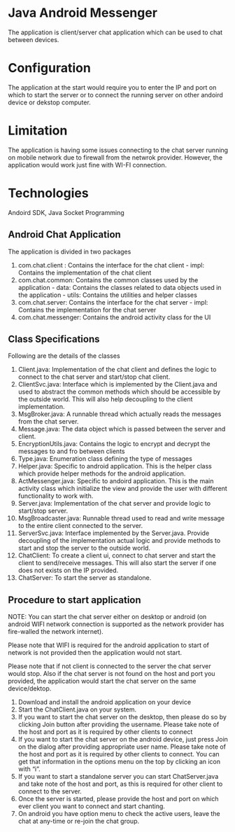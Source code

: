 Java Android Messenger  
===========
The application is client/server chat application which can be used to chat between devices. 

Configuration
===========
The application at the start would require you to enter the IP and port on which to start 
the server or to connect the running server on other andoird device or dekstop computer. 

Limitation
===========
The application is having some issues connecting to the chat server running on mobile network due 
to firewall from the netwrok provider. However, the application would work just fine with WI-FI connection.

Technologies
===========
Andoird SDK, Java Socket Programming

Android Chat Application
----------
The application is divided in two packages 
1. com.chat.client : Contains the interface for the chat client
		- impl: Contains the implementation of the chat client
2. com.chat.common: Contains the common classes used by the application
		- data: Contains the classes related to data objects used in the application
		- utils: Contains the utilities and helper classes
3. com.chat.server: Contains the interface for the chat server 
		- impl: Contains the implementation for the chat server 
4. com.chat.messenger: Contains the android activity class for the UI

Class Specifications
-----------
Following are the details of the classes
1. Client.java: Implementation of the chat client and defines the logic to connect to the chat server and start/stop chat client.
2. ClientSvc.java: Interface which is implemented by the Client.java and used to abstract the common methods which should be accessible by the outside world. This will also help decoupling to the client implementation.
3. MsgBroker.java: A runnable thread which actually reads the messages from the chat server.
4. Message.java: The data object which is passed between the server and client.
5. EncryptionUtils.java: Contains the logic to encrypt and decrypt the messages to and fro between clients
6. Type.java: Enumeration class defining the type of messages
7. Helper.java: Specific to android application. This is the helper class which provide helper methods for the android application.
8. ActMessenger.java: Specific to andoird application. This is the main activity class which initialize the view and provide the user with different functionality to work with.
9. Server.java: Implementation of the chat server and provide logic to start/stop server.
10. MsgBroadcaster.java: Runnable thread used to read and write message to the entire client connected to the server.
11. ServerSvc.java: Interface implemented by the Server.java. Provide decoupling of the implementation actual logic and provide methods to start and stop the server to the outside world.
12. ChatClient: To create a client ui, connect to chat server and start the client to send/receive messages. This will also start the server if one does not exists on the IP provided.
13. ChatServer: To start the server as standalone.

Procedure to start application
-----------
NOTE: You can start the chat server either on desktop or android (on android WIFI network connection is supported as the network provider has fire-walled the network internet). 

Please note that WIFI is required for the android application to start of network is not provided then the application would not start.

Please note that if not client is connected to the server the chat server would stop. Also if the chat server is not found on the host and port you provided, the application would start the chat server on the same device/dektop.

1.	Download and install the android application on your device
2.	Start the ChatClient.java on your system.
3.	If you want to start the chat server on the desktop, then please do so by clicking Join button after providing the username. Please take note of the host and port as it is required by other clients to connect
4.	If you want to start the chat server on the android device, just press Join on the dialog after providing appropriate user name. Please take note of the host and port as it is required by other clients to connect. You can get that information in the options menu on the top by clicking an icon with “i”.
5.	If you want to start a standalone server you can start ChatServer.java and take note of the host and port, as this is required for other client to connect to the server.
6.	Once the server is started, please provide the host and port on which ever client you want to connect and start chanting. 
7.	On android you have option menu to check the active users, leave the chat at any-time or re-join the chat group.
